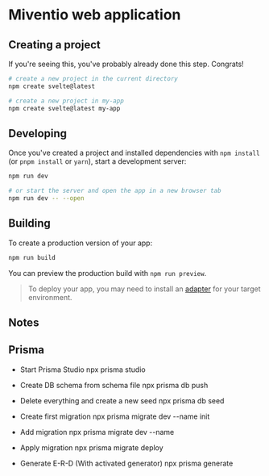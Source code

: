 # Miventio web application

## Creating a project

If you're seeing this, you've probably already done this step. Congrats!

```bash
# create a new project in the current directory
npm create svelte@latest

# create a new project in my-app
npm create svelte@latest my-app
```

## Developing

Once you've created a project and installed dependencies with `npm install` (or `pnpm install` or `yarn`), start a development server:

```bash
npm run dev

# or start the server and open the app in a new browser tab
npm run dev -- --open
```

## Building

To create a production version of your app:

```bash
npm run build
```

You can preview the production build with `npm run preview`.

> To deploy your app, you may need to install an [adapter](https://kit.svelte.dev/docs/adapters) for your target environment.



## Notes






## Prisma

* Start Prisma Studio
    npx prisma studio


* Create DB schema from schema file
    npx prisma db push

* Delete everything and create a new seed
    npx prisma db seed

* Create first migration
    npx prisma migrate dev --name init

* Add migration
    npx prisma migrate dev --name <name>    


* Apply migration
    npx prisma migrate deploy


* Generate E-R-D (With activated generator)
    npx prisma generate